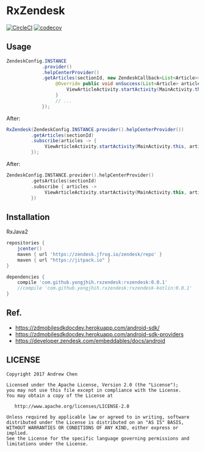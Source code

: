 # RxZendesk

[![CircleCI](https://circleci.com/gh/yongjhih/rxzendesk.svg?style=shield)](https://circleci.com/gh/yongjhih/rxzendesk)
[![codecov](https://codecov.io/gh/yongjhih/rxzendesk/branch/master/graph/badge.svg)](https://codecov.io/gh/yongjhih/rxzendesk)

## Usage

```java
ZendeskConfig.INSTANCE
             .provider()
             .helpCenterProvider()
             .getArticles(sectionId, new ZendeskCallback<List<Article>>() {
                  @Override public void onSuccess(List<Article> articles) {
                      ViewArticleActivity.startActivity(MainActivity.this, articles.get(0));
                  }
                  // ...
             });
```

After:

```java
RxZendesk(ZendeskConfig.INSTANCE.provider().helpCenterProvider())
         .getArticles(sectionId)
         .subscribe(articles -> {
              ViewArticleActivity.startActivity(MainActivity.this, articles.get(0));
         });
```

After:

```kt
ZendeskConfig.INSTANCE.provider().helpCenterProvider()
         .getsArticles(sectionId)
         .subscribe { articles ->
              ViewArticleActivity.startActivity(MainActivity.this, articles.get(0))
         })
```

## Installation

RxJava2

```gradle
repositories {
    jcenter()
    maven { url 'https://zendesk.jfrog.io/zendesk/repo' }
    maven { url "https://jitpack.io" }
}

dependencies {
    compile 'com.github.yongjhih.rxzendesk:rxzendesk:0.0.1'
    //compile 'com.github.yongjhih.rxzendesk:rxzendesk-kotlin:0.0.1'
}
```

## Ref.

* https://zdmobilesdkdocdev.herokuapp.com/android-sdk/
* https://zdmobilesdkdocdev.herokuapp.com/android-sdk-providers
* https://developer.zendesk.com/embeddables/docs/android

## LICENSE

```
Copyright 2017 Andrew Chen

Licensed under the Apache License, Version 2.0 (the "License");
you may not use this file except in compliance with the License.
You may obtain a copy of the License at

   http://www.apache.org/licenses/LICENSE-2.0

Unless required by applicable law or agreed to in writing, software
distributed under the License is distributed on an "AS IS" BASIS,
WITHOUT WARRANTIES OR CONDITIONS OF ANY KIND, either express or implied.
See the License for the specific language governing permissions and
limitations under the License.
```
